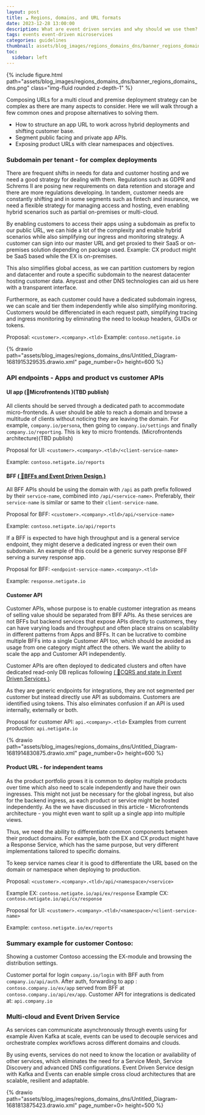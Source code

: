 ```yaml
---
layout: post
title: ☁️ Regions, domains, and URL formats
date: 2023-12-28 13:00:00
description: What are event driven servies and why should we use them?
tags: events event-driven microservices
categories: guidelines
thumbnail: assets/blog_images/regions_domains_dns/banner_regions_domains_dns.png
toc:
  sidebar: left
---
```


{% include figure.html path="assets/blog_images/regions_domains_dns/banner_regions_domains_dns.png" class="img-fluid rounded z-depth-1" %}

Composing URLs for a multi cloud and premise deployment strategy can be complex as there are many aspects to consider. Here we will walk through a few common ones and propose alternatives to solving them.
* How to structure an app URL to work across hybrid deployments and shifting customer base.
* Segment public facing and private app APIs.
* Exposing product URLs with clear namespaces and objectives.

### Subdomain per tenant - for complex deployments
There are frequent shifts in needs for data and customer hosting and we need a good strategy for dealing with them. Regulations such as GDPR and Schrems II are posing new requirements on data retention and storage and there are more regulations developing. In tandem, customer needs are constantly shifting and in some segments such as fintech and insurance, we need a flexible strategy for managing access and hosting, even enabling hybrid scenarios such as partial on-premises or multi-cloud. 

By enabling customers to access their apps using a subdomain as prefix to our public URL, we can hide a lot of the complexity and enable hybrid scenarios while also simplifying our ingress and monitoring strategy. A customer can sign into our master URL and get proxied to their SaaS or on-premises solution depending on package used. Example: CX product might be SaaS based while the EX is on-premises.

This also simplifies global access, as we can partition customers by region and datacenter and route a specific subdomain to the nearest datacenter hosting customer data. Anycast and other DNS technologies can aid us here with a transparent interface.

Furthermore, as each customer could have a dedicated subdomain ingress, we can scale and tier them independently while also simplifying monitoring. Customers would be differenciated in each request path, simplifying tracing and ingress monitoring by eliminating the need to lookup headers, GUIDs or tokens.  

Proposal: `<customer>.<company>.<tld>`
Example: `contoso.netigate.io`

{% drawio path="assets/blog_images/regions_domains_dns/Untitled_Diagram-1681915329535.drawio.xml" page_number=0> height=600 %}

### API endpoints - Apps and product vs customer APIs

#### UI app (:bento:Microfrontends )(TBD publish)
All clients should be served through a dedicated path to accommodate micro-frontends. A user should be able to reach a domain and browse a multitude of clients without noticing they are leaving the domain. For example, `company.io/persona`, then going to `company.io/settings` and finally `company.io/reporting`. This is key to micro frontends. (Microfrontends architecture)(TBD publish)

Proposal for UI: `<customer>.<company>.<tld>/<client-service-name>` 

Example: `contoso.netigate.io/reports`
 
#### BFF [( :satellite:BFFs and Event Driven Design.)](/blog/2023/bffs_and_event_driven/)
All BFF APIs should be using the domain with `/api` as path prefix followed by their `service-name`, combined into `/api/<service-name>`.  Preferably, their `service-name` is similar or same to their `client-service-name`. 

Proposal for BFF: `<customer>.<company>.<tld>/api/<service-name>`

Example: `contoso.netigate.io/api/reports`


If a BFF is expected to have high throughput and is a general service endpoint, they might deserve a dedicated ingress or even their own subdomain. An example of this could be a generic survey response BFF serving a survey response app.

Proposal for BFF: `<endpoint-service-name>.<company>.<tld>`

Example: `response.netigate.io`
 
#### Customer API 
Customer APIs, whose purpose is to enable customer integration as means of selling value should be separated from BFF APIs. As these services are not BFFs but backend services that expose APIs directly to customers, they can have varying loads and throughput and often place strains on scalability in different patterns from Apps and BFFs. It can be lucrative to combine multiple BFFs into a single Customer API too, which should be avoided as usage from one category might affect the others. We want the ability to scale the app and Customer API independently.

Customer APIs are often deployed to dedicated clusters and often have dedicated read-only DB replicas following [( :flags:CQRS and state in Event Driven Services )](/blog/2023/cqrs_and_state/).

As they are generic endpoints for integrations, they are not segmented per customer but instead directly use API as subdomains. Customers are identified using tokens. This also eliminates confusion if an API is used internally, externally or both.

Proposal for customer API: `api.<company>.<tld>` 
Examples from current production: `api.netigate.io`


{% drawio path="assets/blog_images/regions_domains_dns/Untitled_Diagram-1681914830875.drawio.xml" page_number=0> height=600 %}

#### Product URL - for independent teams 

As the product portfolio grows it is common to deploy multiple products over time which also need to scale independently and have their own ingresses. This might not just be necessary for the global ingress, but also for the backend ingress, as each product or service might be hosted independently. As the we have discussed in this article - Microfrontends architecture - you might even want to split up a single app into multiple views.  

Thus, we need the ability to differentiate common components between their product domains. For example, both the EX and CX product might have a Response Service, which has the same purpose, but very different implementations tailored to specific domains. 

To keep service names clear it is good to differentiate the URL based on the domain or namespace when deploying to production.

Proposal: `<customer>.<company>.<tld>/api/<namespace>/<service>`

Example EX: `contoso.netigate.io/api/ex/response`
Example CX: `contoso.netigate.io/api/cx/response`

Proposal for UI: `<customer>.<company>.<tld>/<namespace>/<client-service-name>`

Example: `contoso.netigate.io/ex/reports`

### Summary example for customer Contoso:
Showing a customer Contoso accessing the EX-module and browsing the distribution settings.

Customer portal for login `company.io/login` with BFF auth from `company.io/api/auth`. After auth, forwarding to app : `contoso.company.io/ex/app` served from BFF at `contoso.company.io/api/ex/app`. Customer API for integrations is dedicated at: `api.company.io`

### Multi-cloud and Event Driven Service
As services can communicate asynchronously through events using for example Aiven Kafka at scale, events can be used to decouple services and orchestrate complex workflows across different domains and clouds.

By using events, services do not need to know the location or availability of other services, which eliminates the need for a Service Mesh, Service Discovery and advanced DNS configurations. Event Driven Service design with Kafka and Events can enable simple cross cloud architectures that are scalable, resilient and adaptable.

{% drawio path="assets/blog_images/regions_domains_dns/Untitled_Diagram-1681813875423.drawio.xml" page_number=0> height=500 %}